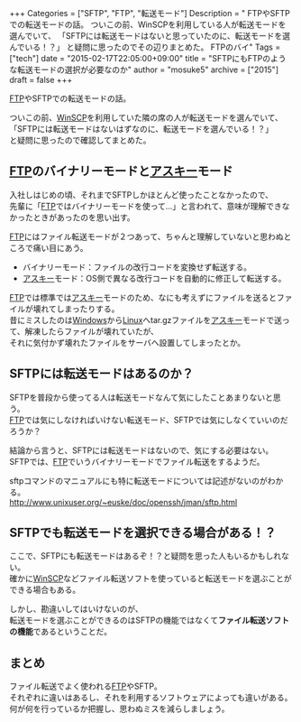+++
Categories = ["SFTP", "FTP", "転送モード"]
Description = " FTPやSFTPでの転送モードの話。  ついこの前、WinSCPを利用している人が転送モードを選んでいて、 「SFTPには転送モードはないと思っていたのに、転送モードを選んでいる！？」 と疑問に思ったのでその辺りまとめた。  FTPのバイ"
Tags = ["tech"]
date = "2015-02-17T22:05:00+09:00"
title = "SFTPにもFTPのような転送モードの選択が必要なのか"
author = "mosuke5"
archive = ["2015"]
draft = false
+++

<body>
<p><a class="keyword" href="http://d.hatena.ne.jp/keyword/FTP">FTP</a>やSFTPでの転送モードの話。</p>

<p>ついこの前、<a class="keyword" href="http://d.hatena.ne.jp/keyword/WinSCP">WinSCP</a>を利用していた隣の席の人が転送モードを選んでいて、<br>
「SFTPには転送モードはないはずなのに、転送モードを選んでいる！？」<br>
と疑問に思ったので確認してまとめた。</p>

<h2>
<a class="keyword" href="http://d.hatena.ne.jp/keyword/FTP">FTP</a>のバイナリーモードと<a class="keyword" href="http://d.hatena.ne.jp/keyword/%A5%A2%A5%B9%A5%AD%A1%BC">アスキー</a>モード</h2>

<p>入社しはじめの頃、それまでSFTPしかほとんど使ったことなかったので、<br>
先輩に「<a class="keyword" href="http://d.hatena.ne.jp/keyword/FTP">FTP</a>ではバイナリーモードを使って…」と言われて、意味が理解できなかったときがあったのを思い出す。</p>

<p><a class="keyword" href="http://d.hatena.ne.jp/keyword/FTP">FTP</a>にはファイル転送モードが２つあって、ちゃんと理解していないと思わぬところで痛い目にあう。</p>

<ul>
<li>バイナリーモード：ファイルの改行コードを変換せず転送する。</li>
<li>
<a class="keyword" href="http://d.hatena.ne.jp/keyword/%A5%A2%A5%B9%A5%AD%A1%BC">アスキー</a>モード：OS側で異なる改行コードを自動的に修正して転送する。</li>
</ul>


<p><a class="keyword" href="http://d.hatena.ne.jp/keyword/FTP">FTP</a>では標準では<a class="keyword" href="http://d.hatena.ne.jp/keyword/%A5%A2%A5%B9%A5%AD%A1%BC">アスキー</a>モードのため、なにも考えずにファイルを送るとファイルが壊れてしまったりする。<br>
昔にミスしたのは<a class="keyword" href="http://d.hatena.ne.jp/keyword/Windows">Windows</a>から<a class="keyword" href="http://d.hatena.ne.jp/keyword/Linux">Linux</a>へtar.gzファイルを<a class="keyword" href="http://d.hatena.ne.jp/keyword/%A5%A2%A5%B9%A5%AD%A1%BC">アスキー</a>モードで送って、解凍したらファイルが壊れていたが、<br>
それに気付かず壊れたファイルをサーバへ設置してしまったとか。</p>

<h2>SFTPには転送モードはあるのか？</h2>

<p>SFTPを普段から使ってる人は転送モードなんて気にしたことあまりないと思う。<br>
<a class="keyword" href="http://d.hatena.ne.jp/keyword/FTP">FTP</a>では気にしなければいけない転送モード、SFTPでは気にしなくていいのだろうか？</p>

<p>結論から言うと、SFTPには転送モードはないので、気にする必要はない。<br>
SFTPでは、<a class="keyword" href="http://d.hatena.ne.jp/keyword/FTP">FTP</a>でいうバイナリーモードでファイル転送をするようだ。</p>

<p>sftpコマンドのマニュアルにも特に転送モードについては記述がないのがわかる。<br>
<a href="http://www.unixuser.org/~euske/doc/openssh/jman/sftp.html">http://www.unixuser.org/~euske/doc/openssh/jman/sftp.html</a></p>

<h2>SFTPでも転送モードを選択できる場合がある！？</h2>

<p>ここで、SFTPにも転送モードはあるぞ！？と疑問を思った人もいるかもしれない。<br>
確かに<a class="keyword" href="http://d.hatena.ne.jp/keyword/WinSCP">WinSCP</a>などファイル転送ソフトを使っていると転送モードを選ぶことができる場合もある。</p>

<p>しかし、勘違いしてはいけないのが、<br>
転送モードを選ぶことができるのはSFTPの機能ではなくて<b>ファイル転送ソフトの機能</b>であるということだ。</p>

<h2>まとめ</h2>

<p>ファイル転送でよく使われる<a class="keyword" href="http://d.hatena.ne.jp/keyword/FTP">FTP</a>やSFTP。<br>
それぞれに違いはあるし、それを利用するソフトウェアによっても違いがある。<br>
何が何を行っているか把握し、思わぬミスを減らしましょう。</p>
</body>
